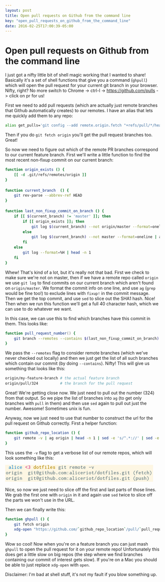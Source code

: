 ```yaml
---
layout: post
title: Open pull requests on Github from the command line
key: "open_pull_requests_on_github_from_the_command_line"
date: 2016-02-25T17:00:39-05:00
---
```


# Open pull requests on Github from the command line

I just got a nifty little bit of shell magic working that I wanted to
share! Basically it's a set of shell functions that give you a command
(`ghpull`) which will open the pull request for your current git branch in
your browser. Nifty, right? No more switch to Chrome -> ctrl-l ->
https://github.com/pulls -> click on pr for us!

First we need to add pull requests (which are actually just remote
branches that Github automatically creates) to our remotes. I have an
alias that lets me quickly add them to any repo:

```bash
alias get_pulls='git config --add remote.origin.fetch "+refs/pull/*/head:refs/remotes/origin/pull/*"'
```

Then if you do `git fetch origin` you'll get the pull request branches
too. Great!

So now we need to figure out which of the remote PR branches correspond to
our current feature branch. First we'll write a little function to find
the most recent non-fixup commit on our current branch:

```zsh
function origin_exists () {
    [[ -d .git/refs/remotes/origin ]]
}

function current_branch  () {
    git rev-parse --abbrev-ref HEAD
}

function last_non_fixup_commit_on_branch () {
    if [[ $(current_branch) != 'master' ]]; then
        if [[ origin_exists ]]; then
            git log $(current_branch) --not origin/master --format=oneline | ag -v fixup! | head -n 1 | sed -e 's/\s.*$//'
        else
            git log $(current_branch) --not master --format=oneline | ag -v fixup! | head -n 1 | sed -e 's/\s.*$//'
        fi
    else
        git log --format=%H | head -n 1
    fi
}
```

Whew! That's kind of a lot, but it's really not that bad. First we check
to make sure we're not on master, then if we have a remote repo called
`origin` we use `git log` to find commits on our current branch which
aren't found on `origin/master`. We format the commit info on one line,
and use `ag` (`grep` would be fine too!) to exclude lines with `fixup!` in
the commit message. Then we get the top commit, and use `sed` to slice out
the SHA1 hash. Nice! Then when we run this function we'll get a full 40
character hash, which we can use to do whatever we want.

In this case, we can use this to find which branches have this commit in
them. This looks like:

```zsh
function pull_request_number() {
    git branch --remotes --contains $(last_non_fixup_commit_on_branch) | ag pull | sed -e 's/^.*\///'
}
```

We pass the `--remotes` flag to consider remote branches (which we've
never checked out locally) and then we just get the list of all such
branches which contain our commit (by doing `--contains`). Nifty! This
will give us something that looks like this:

```zsh
origin/my-feature-branch # the actual feature branch
origin/pull/324          # the branch for the pull request
```

Great! We're getting close now. We just need to pull out the number (324)
from that output. So we pipe the list of branches into `ag` (to get only
branches with `pull` in them) and then use `sed` again to pull out just
the number. Awesome! Sometimes unix is fun.

Anyway, now we just need to use that number to construct the url for the
pull request on Github correctly. First a helper function:

```zsh
function github_repo_location () {
    git remote -v | ag origin | head -n 1 | sed -e 's/^.*://' | sed -e 's/\..*//'
}
```

This uses the `-v` flag to get a verbose list of our remote repos, which
will look something like this:

![git remotes](/images/verbose_git_remote.png)

Nice, so now we just need to slice off the first and last parts of those
lines. We grab the first one with `origin` in it and again use `sed` twice
to slice off the parts we won't use in the URL.

Then we can finally write this:

```zsh
function ghpull () {
    git fetch origin
    xdg-open "https://github.com/`github_repo_location`/pull/`pull_request_number`"
}
```

Wow so cool! Now when you're on a feature branch you can just mash
`ghpull` to open the pull request for it on your remote repo!
Unfortunately this does get a little slow on big repos (the step where we
find branches containing our commit of interest gets slow). If you're on
a Mac you should be able to just replace `xdg-open` with `open`.

Disclaimer: I'm bad at shell stuff, it's not my fault if you blow
something up.
